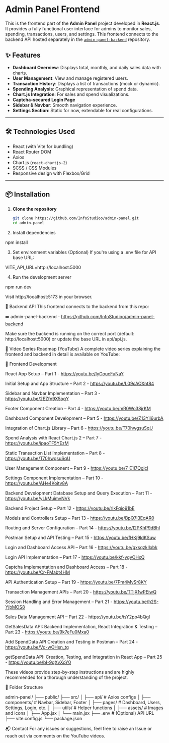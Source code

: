 
# Admin Panel Frontend

This is the frontend part of the **Admin Panel** project developed in **React.js**. It provides a fully functional user interface for admins to monitor sales, spending, transactions, users, and settings. This frontend connects to the backend API hosted separately in the [`admin-panel-backend`](https://github.com/InfoStudioo/admin-panel-backend) repository.

## ✨ Features

- **Dashboard Overview**: Displays total, monthly, and daily sales data with charts.
- **User Management**: View and manage registered users.
- **Transaction History**: Displays a list of transactions (mock or dynamic).
- **Spending Analysis**: Graphical representation of spend data.
- **Chart.js Integration**: For sales and spend visualizations.
- **Captcha-secured Login Page**
- **Sidebar & Navbar**: Smooth navigation experience.
- **Settings Section**: Static for now, extendable for real configurations.

---

## 🛠️ Technologies Used

- React (with Vite for bundling)
- React Router DOM
- Axios
- Chart.js (`react-chartjs-2`)
- SCSS / CSS Modules
- Responsive design with Flexbox/Grid

---

## 📦 Installation

1. **Clone the repository**
   ```bash
   git clone https://github.com/InfoStudioo/admin-panel.git
   cd admin-panel


2. Install dependencies

npm install

3. Set environment variables (Optional) If you're using a .env file for API base URL:

VITE_API_URL=http://localhost:5000


4. Run the development server

npm run dev

Visit http://localhost:5173 in your browser.


🔌 Backend API
This frontend connects to the backend from this repo:

➡️ admin-panel-backend - https://github.com/InfoStudioo/admin-panel-backend

Make sure the backend is running on the correct port (default: http://localhost:5000) or update the base URL in api/api.js.

🎥 Video Series Roadmap (YouTube)
A complete video series explaining the frontend and backend in detail is available on YouTube:

🔹 Frontend Development

React App Setup – Part 1 - https://youtu.be/IyGoucFuNaY

Initial Setup and App Structure – Part 2 - https://youtu.be/L09cAOXnt84

Sidebar and Navbar Implementation – Part 3 - https://youtu.be/2EZfn9X5oqY

Footer Component Creation – Part 4 - https://youtu.be/mR0Wo38jrKM

Dashboard Component Development – Part 5 - https://youtu.be/Z13Yll6urbA

Integration of Chart.js Library – Part 6 - https://youtu.be/T70hwgsuSqU

Spend Analysis with React Chart.js 2 – Part 7 - https://youtu.be/ipaoTF5YEzM

Static Transaction List Implementation – Part 8 - https://youtu.be/T70hwgsuSqU

User Management Component – Part 9 - https://youtu.be/7_E1I7QgjcI

Settings Component Implementation – Part 10 - https://youtu.be/AHe4Koitv8A

Backend Development Database Setup and Query Execution – Part 11 - https://youtu.be/yLkMuimvNVk

Backend Project Setup – Part 12 - https://youtu.be/rlkFqio91bE

Models and Controllers Setup – Part 13 - https://youtu.be/BpQ7l3EqAR0

Routing and Server Configuration – Part 14 - https://youtu.be/I2PKhP9dBhI

Postman Setup and API Testing – Part 15 - https://youtu.be/fHKj9ldKSuw

Login and Dashboard Access API – Part 16 - https://youtu.be/gxsqzkIIxbk

Login API Implementation – Part 17 - https://youtu.be/kkf-ygyOHxQ

Captcha Implementation and Dashboard Access – Part 18 - https://youtu.be/Cr-FMabt4HM

API Authentication Setup – Part 19 - https://youtu.be/7Pm4MvSr8KY

Transaction Management APIs – Part 20 - https://youtu.be/TTjX1wPEiwQ

Session Handling and Error Management – Part 21 - https://youtu.be/h2S-YjbMOS8

Sales Data Management API – Part 22 - https://youtu.be/isY2pp4bQgI

GetSalesData API: Backend Implementation, React Integration & Testing – Part 23 - https://youtu.be/9k7eFu0Mxa0

Add SpendData API Creation and Testing in Postman – Part 24 - https://youtu.be/Vd-wOHsn_tg

getSpendData API: Creation, Testing, and Integration in React App – Part 25 - https://youtu.be/bI-9gXvXoY0

These videos provide step-by-step instructions and are highly recommended for a thorough understanding of the project.

📁 Folder Structure

admin-panel/
├── public/
├── src/
│   ├── api/             # Axios configs
│   ├── components/      # Navbar, Sidebar, Footer
│   ├── pages/           # Dashboard, Users, Settings, Login, etc.
│   ├── utils/           # Helper functions
│   ├── assets/          # Images and icons
│   ├── App.jsx
│   └── main.jsx
├── .env                 # (Optional) API URL
├── vite.config.js
└── package.json

📬 Contact
For any issues or suggestions, feel free to raise an Issue or reach out via comments on the YouTube videos.

